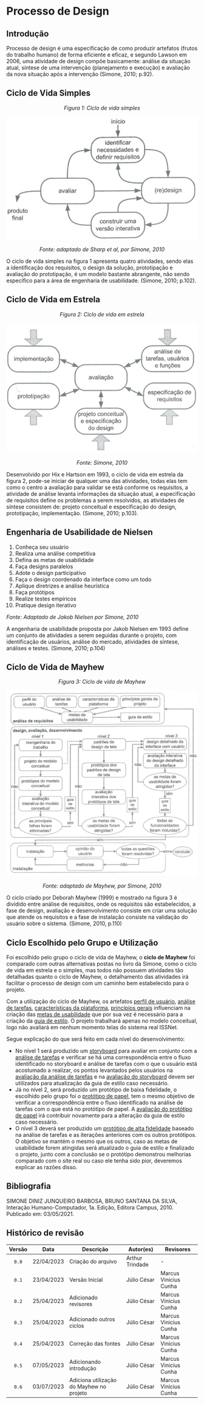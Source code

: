 # Processo de Design

## Introdução

Processo de design é uma especificação de como produzir artefatos (frutos do trabalho humano) de forma eficiente e eficaz, e segundo Lawson em 2006, uma atividade de design compõe basicamente: análise da situação atual, síntese de uma intervenção (planejamento e execução) e avaliação da nova situação após a intervenção (Simone, 2010; p.92).

## Ciclo de Vida Simples
<center>

*Figura 1: Ciclo de vida simples*

![Ciclo de Vida Simples](../img/ciclo_simples.png)

*Fonte: adaptado de Sharp et al, por Simone, 2010*
</center>

O ciclo de vida simples na figura 1 apresenta quatro atividades, sendo elas a identificação dos requisitos, o design da solução, prototipação e avaliação do prototipação, é um modelo bastante abrangente, não sendo específico para a área de engenharia de usabilidade. (Simone, 2010; p.102).

## Ciclo de Vida em Estrela
<center>

*Figura 2: Ciclo de vida em estrela*

![Ciclo de Vida em Estrela](../img/ciclo_estrela.png)

*Fonte: Simone, 2010*
</center>

Desenvolvido por Hix e Hartson em 1993, o ciclo de vida em estrela da figura 2, pode-se iniciar de qualquer uma das atividades, todas elas tem como o centro a avaliação para validar se está conforme os requisitos, a atividade de análise levanta informações da situação atual, a especificação de requisitos define os problemas a serem resolvidos, as atividades de síntese consistem de: projeto conceitual e especificação do design, prototipação, implementação. (Simone, 2010; p.103).

## Engenharia de Usabilidade de Nielsen

1. Conheça seu usuário
2. Realiza uma análise competitiva
3. Defina as metas de usabilidade
4. Faça designs paralelos
5. Adote o design participativo
6. Faça o design coordenado da interface como um todo
7. Aplique diretrizes e análise heurística
8. Faça protótipos
9. Realize testes empíricos
10. Pratique design iterativo

*Fonte: Adaptado de Jakob Nielsen por Simone, 2010*

A engenharia de usabilidade proposta por Jakob Nielsen em 1993 define um conjunto de atividades a serem seguidas durante o projeto, com identificação de usuários, análise do mercado, atividades de síntese, análises e testes. (Simone, 2010; p.104)

## Ciclo de Vida de Mayhew
<center>

*Figura 3: Ciclo de vida de Mayhew*

![Ciclo de Vida Mayhew](../img/ciclo_mayhew.png)

*Fonte: adaptado de Mayhew, por Simone, 2010*
</center>

O ciclo criado por Deborah Mayhew (1999) e mostrado na figura 3 é dividido entre análise de requisitos, onde os requisitos são estabelecidos, a fase de design, avaliação e desenvolvimento consiste em criar uma solução que atende os requisitos e a fase de instalação consiste na validação do usuário sobre o sistema. (Simone, 2010, p.110)

## Ciclo Escolhido pelo Grupo e Utilização

Foi escolhido pelo grupo o ciclo de vida de Mayhew, o **ciclo de Mayhew** foi comparado com outras alternativas postas no livro da Simone, como o ciclo de vida em estrela e o simples, mas todos não possuem atividades tão detalhadas quanto o ciclo de Mayhew, o detalhamento das atividades irá facilitar o processo de design com um caminho bem estabelecido para o projeto.

Com a utilização do ciclo de Mayhew, os artefatos [perfil de usuário](https://interacao-humano-computador.github.io/2023.1-ISSNet/analise_de_requisitos/perfil_de_usuario/), [análise de tarefas](https://interacao-humano-computador.github.io/2023.1-ISSNet/analise_de_requisitos/analise_de_tarefas/), [características da plataforma](https://interacao-humano-computador.github.io/2023.1-ISSNet/analise_de_requisitos/caracteristicas_da_plataforma/), [princípios gerais](https://interacao-humano-computador.github.io/2023.1-ISSNet/analise_de_requisitos/principios_gerais/) influenciam na criação das [metas de usabilidade](https://interacao-humano-computador.github.io/2023.1-ISSNet/analise_de_requisitos/metas_de_usabilidade/) que por sua vez é necessário para a criação da [guia de estilo](https://interacao-humano-computador.github.io/2023.1-ISSNet/analise_de_requisitos/guia_de_estilo/). O projeto trabalhará apenas no modelo conceitual, logo não avaliará em nenhum momento telas do sistema real ISSNet.

Segue explicação do que será feito em cada nível do desenvolvimento:

- No nível 1 será produzido um [storyboard](https://interacao-humano-computador.github.io/2023.1-ISSNet/design_avaliacao_desenvolvimento/nivel1/storyboard/plan_avaliacao_storyboard/) para avaliar em conjunto com a [análise de tarefas](https://interacao-humano-computador.github.io/2023.1-ISSNet/design_avaliacao_desenvolvimento/nivel1/analise_de_tarefas/plan_avaliacao_analisetarefas/) e verificar se há uma correspondência entre o fluxo identificado no storyboard e análise de tarefas com o que o usuário está acostumado a realizar, os pontos levantados pelos usuários na [avaliação da análise de tarefas](https://interacao-humano-computador.github.io/2023.1-ISSNet/design_avaliacao_desenvolvimento/nivel1/analise_de_tarefas/relato_analisetarefas/) e na [avaliação do storyboard](https://interacao-humano-computador.github.io/2023.1-ISSNet/design_avaliacao_desenvolvimento/nivel1/storyboard/relato_storyboard/) devem ser utilizados para atualização da guia de estilo caso necessário.
- Já no nível 2, será produzido um protótipo de baixa fidelidade, o escolhido pelo grupo foi o [protótipo de papel](https://interacao-humano-computador.github.io/2023.1-ISSNet/design_avaliacao_desenvolvimento/nivel2/plan_avaliacao_protpapel/), tem o mesmo objetivo de verificar a correspondência entre o fluxo identificado na análise de tarefas com o que está no protótipo de papel. A [avaliação do protótipo de papel](https://interacao-humano-computador.github.io/2023.1-ISSNet/design_avaliacao_desenvolvimento/nivel2/relato_protpapel/) irá contribuir novamente para a alteração da guia de estilo caso necessário.
- O nível 3 deverá ser produzido um [protótipo de alta fidelidade](https://interacao-humano-computador.github.io/2023.1-ISSNet/design_avaliacao_desenvolvimento/nivel3/plan_avaliacao_altafidelidade/) baseado na análise de tarefas e as iterações anteriores com os outros protótipos. O objetivo se mantém o mesmo que os outros, caso as metas de usabilidade forem atingidas será atualizado o guia de estilo e finalizado o projeto, junto com a conclusão se o protótipo demonstrou melhorias comparado com o site real ou caso ele tenha sido pior, deveremos explicar as razões disso.

## Bibliografia

SIMONE DINIZ JUNQUEIRO BARBOSA, BRUNO SANTANA DA SILVA, Interação Humano-Computador, 1a.
Edição, Editora Campus, 2010. Publicado em: 03/05/2021.

## Histórico de revisão

| Versão     | Data        | Descrição            | Autor(es)                          | Revisores  |
| :--------: | :---------: | -------------------- | ---------------------------------- | ---------- |
| `0.0`      |  22/04/2023 | Criação do arquivo   | Arthur Trindade           | -          |
| `0.1`      |  23/04/2023 | Versão Inicial       | Júlio César                  | Marcus Vinicius Cunha |
| `0.2`      |  25/04/2023 | Adicionado revisores | Júlio César                  | Marcus Vinicius Cunha |
| `0.3`      |  25/04/2023 | Adicionado outros ciclos | Júlio César              | Marcus Vinicius Cunha |
| `0.4`      |  25/04/2023 | Correção das fontes      | Júlio César              | Marcus Vinicius Cunha |
| `0.5`      |  07/05/2023 | Adicionando introdução   | Júlio César              | Marcus Vinicius Cunha |
| `0.6`      |  03/07/2023 | Adiciona utilização do Mayhew no projeto | Júlio César | Marcus Vinicius Cunha |